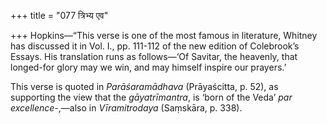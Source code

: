 +++
title = "077 त्रिभ्य एव"

+++
Hopkins—“This verse is one of the most famous in literature, Whitney has
discussed it in Vol. I., pp. 111-112 of the new edition of Colebrook’s
Essays. His translation runs as follows—‘Of Savitar, the heavenly, that
longed-for glory may we win, and may himself inspire our prayers.’

This verse is quoted in *Parāśaramādhava* (Prāyaścitta, p. 52), as
supporting the view that the *gāyatrīmantra*, is ‘born of the Veda’ *par
excellence-*,—also in *Vīramitrodaya* (Saṃskāra, p. 338).


